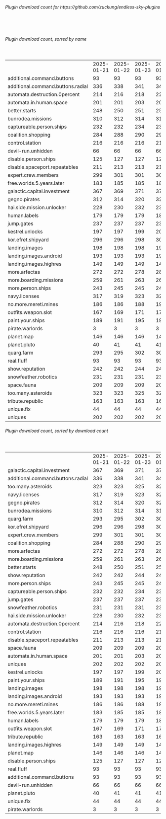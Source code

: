 <h6>Plugin download count for https://github.com/zuckung/endless-sky-plugins</h6><br>
<br>
<h6>Plugin download count, sorted by name</h6><sub><sup><br>
<table>
	<tr>
		<td></td>
		<td>2025-01-21</td>
		<td>2025-01-22</td>
		<td>2025-01-23</td>
		<td>2025-01-24</td>
		<td>2025-01-25</td>
		<td>2025-01-26</td>
		<td>2025-01-27</td>
		<td>today +</td>
	</tr>
	<tr>
		<td>additional.command.buttons</td>
		<td>93</td>
		<td>93</td>
		<td>93</td>
		<td>93</td>
		<td>93</td>
		<td>93</td>
		<td>93</td>
		<td></td>
	</tr>
	<tr>
		<td>additional.command.buttons.radial</td>
		<td>336</td>
		<td>338</td>
		<td>341</td>
		<td>341</td>
		<td>344</td>
		<td>346</td>
		<td>348</td>
		<td>+ 2</td>
	</tr>
	<tr>
		<td>automata.destruction.0percent</td>
		<td>214</td>
		<td>216</td>
		<td>218</td>
		<td>220</td>
		<td>224</td>
		<td>224</td>
		<td>226</td>
		<td>+ 2</td>
	</tr>
	<tr>
		<td>automata.in.human.space</td>
		<td>201</td>
		<td>201</td>
		<td>203</td>
		<td>205</td>
		<td>208</td>
		<td>208</td>
		<td>210</td>
		<td>+ 2</td>
	</tr>
	<tr>
		<td>better.starts</td>
		<td>248</td>
		<td>250</td>
		<td>251</td>
		<td>251</td>
		<td>254</td>
		<td>256</td>
		<td>258</td>
		<td>+ 2</td>
	</tr>
	<tr>
		<td>bunrodea.missions</td>
		<td>310</td>
		<td>312</td>
		<td>314</td>
		<td>316</td>
		<td>321</td>
		<td>321</td>
		<td>325</td>
		<td>+ 4</td>
	</tr>
	<tr>
		<td>captureable.person.ships</td>
		<td>232</td>
		<td>232</td>
		<td>234</td>
		<td>236</td>
		<td>241</td>
		<td>244</td>
		<td>247</td>
		<td>+ 3</td>
	</tr>
	<tr>
		<td>coalition.shopping</td>
		<td>284</td>
		<td>288</td>
		<td>290</td>
		<td>292</td>
		<td>297</td>
		<td>297</td>
		<td>299</td>
		<td>+ 2</td>
	</tr>
	<tr>
		<td>control.station</td>
		<td>216</td>
		<td>216</td>
		<td>216</td>
		<td>216</td>
		<td>219</td>
		<td>219</td>
		<td>221</td>
		<td>+ 2</td>
	</tr>
	<tr>
		<td>devil-run.unhidden</td>
		<td>66</td>
		<td>66</td>
		<td>66</td>
		<td>66</td>
		<td>66</td>
		<td>66</td>
		<td>66</td>
		<td></td>
	</tr>
	<tr>
		<td>disable.person.ships</td>
		<td>125</td>
		<td>127</td>
		<td>127</td>
		<td>127</td>
		<td>130</td>
		<td>130</td>
		<td>132</td>
		<td>+ 2</td>
	</tr>
	<tr>
		<td>disable.spaceport.repeatables</td>
		<td>211</td>
		<td>213</td>
		<td>213</td>
		<td>213</td>
		<td>218</td>
		<td>218</td>
		<td>220</td>
		<td>+ 2</td>
	</tr>
	<tr>
		<td>expert.crew.members</td>
		<td>299</td>
		<td>301</td>
		<td>301</td>
		<td>301</td>
		<td>306</td>
		<td>306</td>
		<td>308</td>
		<td>+ 2</td>
	</tr>
	<tr>
		<td>free.worlds.5.years.later</td>
		<td>183</td>
		<td>185</td>
		<td>185</td>
		<td>185</td>
		<td>188</td>
		<td>188</td>
		<td>190</td>
		<td>+ 2</td>
	</tr>
	<tr>
		<td>galactic.capital.investment</td>
		<td>367</td>
		<td>369</td>
		<td>371</td>
		<td>373</td>
		<td>380</td>
		<td>382</td>
		<td>388</td>
		<td>+ 6</td>
	</tr>
	<tr>
		<td>gegno.pirates</td>
		<td>312</td>
		<td>314</td>
		<td>320</td>
		<td>322</td>
		<td>327</td>
		<td>329</td>
		<td>333</td>
		<td>+ 4</td>
	</tr>
	<tr>
		<td>hai.side.mission.unlocker</td>
		<td>228</td>
		<td>230</td>
		<td>232</td>
		<td>232</td>
		<td>237</td>
		<td>237</td>
		<td>239</td>
		<td>+ 2</td>
	</tr>
	<tr>
		<td>human.labels</td>
		<td>179</td>
		<td>179</td>
		<td>179</td>
		<td>181</td>
		<td>184</td>
		<td>184</td>
		<td>186</td>
		<td>+ 2</td>
	</tr>
	<tr>
		<td>jump.gates</td>
		<td>237</td>
		<td>237</td>
		<td>237</td>
		<td>237</td>
		<td>240</td>
		<td>242</td>
		<td>244</td>
		<td>+ 2</td>
	</tr>
	<tr>
		<td>kestrel.unlocks</td>
		<td>197</td>
		<td>197</td>
		<td>199</td>
		<td>201</td>
		<td>205</td>
		<td>206</td>
		<td>208</td>
		<td>+ 2</td>
	</tr>
	<tr>
		<td>kor.efret.shipyard</td>
		<td>296</td>
		<td>296</td>
		<td>298</td>
		<td>300</td>
		<td>305</td>
		<td>306</td>
		<td>308</td>
		<td>+ 2</td>
	</tr>
	<tr>
		<td>landing.images</td>
		<td>198</td>
		<td>198</td>
		<td>198</td>
		<td>198</td>
		<td>201</td>
		<td>201</td>
		<td>203</td>
		<td>+ 2</td>
	</tr>
	<tr>
		<td>landing.images.android</td>
		<td>193</td>
		<td>193</td>
		<td>193</td>
		<td>193</td>
		<td>196</td>
		<td>196</td>
		<td>198</td>
		<td>+ 2</td>
	</tr>
	<tr>
		<td>landing.images.highres</td>
		<td>149</td>
		<td>149</td>
		<td>149</td>
		<td>149</td>
		<td>152</td>
		<td>152</td>
		<td>154</td>
		<td>+ 2</td>
	</tr>
	<tr>
		<td>more.arfectas</td>
		<td>272</td>
		<td>272</td>
		<td>278</td>
		<td>280</td>
		<td>285</td>
		<td>288</td>
		<td>290</td>
		<td>+ 2</td>
	</tr>
	<tr>
		<td>more.boarding.missions</td>
		<td>259</td>
		<td>261</td>
		<td>263</td>
		<td>265</td>
		<td>270</td>
		<td>270</td>
		<td>274</td>
		<td>+ 4</td>
	</tr>
	<tr>
		<td>more.person.ships</td>
		<td>243</td>
		<td>245</td>
		<td>245</td>
		<td>245</td>
		<td>250</td>
		<td>250</td>
		<td>252</td>
		<td>+ 2</td>
	</tr>
	<tr>
		<td>navy.licenses</td>
		<td>317</td>
		<td>319</td>
		<td>323</td>
		<td>325</td>
		<td>330</td>
		<td>335</td>
		<td>339</td>
		<td>+ 4</td>
	</tr>
	<tr>
		<td>no.more.mereti.mines</td>
		<td>186</td>
		<td>186</td>
		<td>188</td>
		<td>190</td>
		<td>193</td>
		<td>195</td>
		<td>197</td>
		<td>+ 2</td>
	</tr>
	<tr>
		<td>outfits.weapon.slot</td>
		<td>167</td>
		<td>169</td>
		<td>171</td>
		<td>171</td>
		<td>178</td>
		<td>178</td>
		<td>182</td>
		<td>+ 4</td>
	</tr>
	<tr>
		<td>paint.your.ships</td>
		<td>189</td>
		<td>191</td>
		<td>195</td>
		<td>197</td>
		<td>202</td>
		<td>202</td>
		<td>206</td>
		<td>+ 4</td>
	</tr>
	<tr>
		<td>pirate.warlords</td>
		<td>3</td>
		<td>3</td>
		<td>3</td>
		<td>3</td>
		<td>3</td>
		<td>3</td>
		<td>3</td>
		<td></td>
	</tr>
	<tr>
		<td>planet.map</td>
		<td>146</td>
		<td>146</td>
		<td>146</td>
		<td>146</td>
		<td>149</td>
		<td>149</td>
		<td>151</td>
		<td>+ 2</td>
	</tr>
	<tr>
		<td>planet.pluto</td>
		<td>40</td>
		<td>41</td>
		<td>41</td>
		<td>41</td>
		<td>44</td>
		<td>44</td>
		<td>46</td>
		<td>+ 2</td>
	</tr>
	<tr>
		<td>quarg.farm</td>
		<td>293</td>
		<td>295</td>
		<td>302</td>
		<td>304</td>
		<td>309</td>
		<td>311</td>
		<td>313</td>
		<td>+ 2</td>
	</tr>
	<tr>
		<td>real.fluff</td>
		<td>93</td>
		<td>93</td>
		<td>93</td>
		<td>93</td>
		<td>93</td>
		<td>93</td>
		<td>93</td>
		<td></td>
	</tr>
	<tr>
		<td>show.reputation</td>
		<td>242</td>
		<td>242</td>
		<td>244</td>
		<td>244</td>
		<td>252</td>
		<td>252</td>
		<td>254</td>
		<td>+ 2</td>
	</tr>
	<tr>
		<td>snowfeather.robotics</td>
		<td>231</td>
		<td>231</td>
		<td>231</td>
		<td>231</td>
		<td>236</td>
		<td>238</td>
		<td>240</td>
		<td>+ 2</td>
	</tr>
	<tr>
		<td>space.fauna</td>
		<td>209</td>
		<td>209</td>
		<td>209</td>
		<td>209</td>
		<td>214</td>
		<td>214</td>
		<td>216</td>
		<td>+ 2</td>
	</tr>
	<tr>
		<td>too.many.asteroids</td>
		<td>323</td>
		<td>323</td>
		<td>325</td>
		<td>327</td>
		<td>333</td>
		<td>337</td>
		<td>339</td>
		<td>+ 2</td>
	</tr>
	<tr>
		<td>tribute.republic</td>
		<td>163</td>
		<td>163</td>
		<td>163</td>
		<td>163</td>
		<td>166</td>
		<td>169</td>
		<td>171</td>
		<td>+ 2</td>
	</tr>
	<tr>
		<td>unique.fix</td>
		<td>44</td>
		<td>44</td>
		<td>44</td>
		<td>44</td>
		<td>44</td>
		<td>44</td>
		<td>44</td>
		<td></td>
	</tr>
	<tr>
		<td>uniques</td>
		<td>202</td>
		<td>202</td>
		<td>202</td>
		<td>202</td>
		<td>207</td>
		<td>207</td>
		<td>209</td>
		<td>+ 2</td>
	</tr>
</table>
</sub></sup>
<h6>Plugin download count, sorted by download count</h6><sub><sup><br>
<table>
	<tr>
		<td></td>
		<td>2025-01-21</td>
		<td>2025-01-22</td>
		<td>2025-01-23</td>
		<td>2025-01-24</td>
		<td>2025-01-25</td>
		<td>2025-01-26</td>
		<td>2025-01-27</td>
		<td>today +</td>
	</tr>
	<tr>
		<td>galactic.capital.investment</td>
		<td>367</td>
		<td>369</td>
		<td>371</td>
		<td>373</td>
		<td>380</td>
		<td>382</td>
		<td>388</td>
		<td>+ 6</td>
	</tr>
	<tr>
		<td>additional.command.buttons.radial</td>
		<td>336</td>
		<td>338</td>
		<td>341</td>
		<td>341</td>
		<td>344</td>
		<td>346</td>
		<td>348</td>
		<td>+ 2</td>
	</tr>
	<tr>
		<td>too.many.asteroids</td>
		<td>323</td>
		<td>323</td>
		<td>325</td>
		<td>327</td>
		<td>333</td>
		<td>337</td>
		<td>339</td>
		<td>+ 2</td>
	</tr>
	<tr>
		<td>navy.licenses</td>
		<td>317</td>
		<td>319</td>
		<td>323</td>
		<td>325</td>
		<td>330</td>
		<td>335</td>
		<td>339</td>
		<td>+ 4</td>
	</tr>
	<tr>
		<td>gegno.pirates</td>
		<td>312</td>
		<td>314</td>
		<td>320</td>
		<td>322</td>
		<td>327</td>
		<td>329</td>
		<td>333</td>
		<td>+ 4</td>
	</tr>
	<tr>
		<td>bunrodea.missions</td>
		<td>310</td>
		<td>312</td>
		<td>314</td>
		<td>316</td>
		<td>321</td>
		<td>321</td>
		<td>325</td>
		<td>+ 4</td>
	</tr>
	<tr>
		<td>quarg.farm</td>
		<td>293</td>
		<td>295</td>
		<td>302</td>
		<td>304</td>
		<td>309</td>
		<td>311</td>
		<td>313</td>
		<td>+ 2</td>
	</tr>
	<tr>
		<td>kor.efret.shipyard</td>
		<td>296</td>
		<td>296</td>
		<td>298</td>
		<td>300</td>
		<td>305</td>
		<td>306</td>
		<td>308</td>
		<td>+ 2</td>
	</tr>
	<tr>
		<td>expert.crew.members</td>
		<td>299</td>
		<td>301</td>
		<td>301</td>
		<td>301</td>
		<td>306</td>
		<td>306</td>
		<td>308</td>
		<td>+ 2</td>
	</tr>
	<tr>
		<td>coalition.shopping</td>
		<td>284</td>
		<td>288</td>
		<td>290</td>
		<td>292</td>
		<td>297</td>
		<td>297</td>
		<td>299</td>
		<td>+ 2</td>
	</tr>
	<tr>
		<td>more.arfectas</td>
		<td>272</td>
		<td>272</td>
		<td>278</td>
		<td>280</td>
		<td>285</td>
		<td>288</td>
		<td>290</td>
		<td>+ 2</td>
	</tr>
	<tr>
		<td>more.boarding.missions</td>
		<td>259</td>
		<td>261</td>
		<td>263</td>
		<td>265</td>
		<td>270</td>
		<td>270</td>
		<td>274</td>
		<td>+ 4</td>
	</tr>
	<tr>
		<td>better.starts</td>
		<td>248</td>
		<td>250</td>
		<td>251</td>
		<td>251</td>
		<td>254</td>
		<td>256</td>
		<td>258</td>
		<td>+ 2</td>
	</tr>
	<tr>
		<td>show.reputation</td>
		<td>242</td>
		<td>242</td>
		<td>244</td>
		<td>244</td>
		<td>252</td>
		<td>252</td>
		<td>254</td>
		<td>+ 2</td>
	</tr>
	<tr>
		<td>more.person.ships</td>
		<td>243</td>
		<td>245</td>
		<td>245</td>
		<td>245</td>
		<td>250</td>
		<td>250</td>
		<td>252</td>
		<td>+ 2</td>
	</tr>
	<tr>
		<td>captureable.person.ships</td>
		<td>232</td>
		<td>232</td>
		<td>234</td>
		<td>236</td>
		<td>241</td>
		<td>244</td>
		<td>247</td>
		<td>+ 3</td>
	</tr>
	<tr>
		<td>jump.gates</td>
		<td>237</td>
		<td>237</td>
		<td>237</td>
		<td>237</td>
		<td>240</td>
		<td>242</td>
		<td>244</td>
		<td>+ 2</td>
	</tr>
	<tr>
		<td>snowfeather.robotics</td>
		<td>231</td>
		<td>231</td>
		<td>231</td>
		<td>231</td>
		<td>236</td>
		<td>238</td>
		<td>240</td>
		<td>+ 2</td>
	</tr>
	<tr>
		<td>hai.side.mission.unlocker</td>
		<td>228</td>
		<td>230</td>
		<td>232</td>
		<td>232</td>
		<td>237</td>
		<td>237</td>
		<td>239</td>
		<td>+ 2</td>
	</tr>
	<tr>
		<td>automata.destruction.0percent</td>
		<td>214</td>
		<td>216</td>
		<td>218</td>
		<td>220</td>
		<td>224</td>
		<td>224</td>
		<td>226</td>
		<td>+ 2</td>
	</tr>
	<tr>
		<td>control.station</td>
		<td>216</td>
		<td>216</td>
		<td>216</td>
		<td>216</td>
		<td>219</td>
		<td>219</td>
		<td>221</td>
		<td>+ 2</td>
	</tr>
	<tr>
		<td>disable.spaceport.repeatables</td>
		<td>211</td>
		<td>213</td>
		<td>213</td>
		<td>213</td>
		<td>218</td>
		<td>218</td>
		<td>220</td>
		<td>+ 2</td>
	</tr>
	<tr>
		<td>space.fauna</td>
		<td>209</td>
		<td>209</td>
		<td>209</td>
		<td>209</td>
		<td>214</td>
		<td>214</td>
		<td>216</td>
		<td>+ 2</td>
	</tr>
	<tr>
		<td>automata.in.human.space</td>
		<td>201</td>
		<td>201</td>
		<td>203</td>
		<td>205</td>
		<td>208</td>
		<td>208</td>
		<td>210</td>
		<td>+ 2</td>
	</tr>
	<tr>
		<td>uniques</td>
		<td>202</td>
		<td>202</td>
		<td>202</td>
		<td>202</td>
		<td>207</td>
		<td>207</td>
		<td>209</td>
		<td>+ 2</td>
	</tr>
	<tr>
		<td>kestrel.unlocks</td>
		<td>197</td>
		<td>197</td>
		<td>199</td>
		<td>201</td>
		<td>205</td>
		<td>206</td>
		<td>208</td>
		<td>+ 2</td>
	</tr>
	<tr>
		<td>paint.your.ships</td>
		<td>189</td>
		<td>191</td>
		<td>195</td>
		<td>197</td>
		<td>202</td>
		<td>202</td>
		<td>206</td>
		<td>+ 4</td>
	</tr>
	<tr>
		<td>landing.images</td>
		<td>198</td>
		<td>198</td>
		<td>198</td>
		<td>198</td>
		<td>201</td>
		<td>201</td>
		<td>203</td>
		<td>+ 2</td>
	</tr>
	<tr>
		<td>landing.images.android</td>
		<td>193</td>
		<td>193</td>
		<td>193</td>
		<td>193</td>
		<td>196</td>
		<td>196</td>
		<td>198</td>
		<td>+ 2</td>
	</tr>
	<tr>
		<td>no.more.mereti.mines</td>
		<td>186</td>
		<td>186</td>
		<td>188</td>
		<td>190</td>
		<td>193</td>
		<td>195</td>
		<td>197</td>
		<td>+ 2</td>
	</tr>
	<tr>
		<td>free.worlds.5.years.later</td>
		<td>183</td>
		<td>185</td>
		<td>185</td>
		<td>185</td>
		<td>188</td>
		<td>188</td>
		<td>190</td>
		<td>+ 2</td>
	</tr>
	<tr>
		<td>human.labels</td>
		<td>179</td>
		<td>179</td>
		<td>179</td>
		<td>181</td>
		<td>184</td>
		<td>184</td>
		<td>186</td>
		<td>+ 2</td>
	</tr>
	<tr>
		<td>outfits.weapon.slot</td>
		<td>167</td>
		<td>169</td>
		<td>171</td>
		<td>171</td>
		<td>178</td>
		<td>178</td>
		<td>182</td>
		<td>+ 4</td>
	</tr>
	<tr>
		<td>tribute.republic</td>
		<td>163</td>
		<td>163</td>
		<td>163</td>
		<td>163</td>
		<td>166</td>
		<td>169</td>
		<td>171</td>
		<td>+ 2</td>
	</tr>
	<tr>
		<td>landing.images.highres</td>
		<td>149</td>
		<td>149</td>
		<td>149</td>
		<td>149</td>
		<td>152</td>
		<td>152</td>
		<td>154</td>
		<td>+ 2</td>
	</tr>
	<tr>
		<td>planet.map</td>
		<td>146</td>
		<td>146</td>
		<td>146</td>
		<td>146</td>
		<td>149</td>
		<td>149</td>
		<td>151</td>
		<td>+ 2</td>
	</tr>
	<tr>
		<td>disable.person.ships</td>
		<td>125</td>
		<td>127</td>
		<td>127</td>
		<td>127</td>
		<td>130</td>
		<td>130</td>
		<td>132</td>
		<td>+ 2</td>
	</tr>
	<tr>
		<td>real.fluff</td>
		<td>93</td>
		<td>93</td>
		<td>93</td>
		<td>93</td>
		<td>93</td>
		<td>93</td>
		<td>93</td>
		<td></td>
	</tr>
	<tr>
		<td>additional.command.buttons</td>
		<td>93</td>
		<td>93</td>
		<td>93</td>
		<td>93</td>
		<td>93</td>
		<td>93</td>
		<td>93</td>
		<td></td>
	</tr>
	<tr>
		<td>devil-run.unhidden</td>
		<td>66</td>
		<td>66</td>
		<td>66</td>
		<td>66</td>
		<td>66</td>
		<td>66</td>
		<td>66</td>
		<td></td>
	</tr>
	<tr>
		<td>planet.pluto</td>
		<td>40</td>
		<td>41</td>
		<td>41</td>
		<td>41</td>
		<td>44</td>
		<td>44</td>
		<td>46</td>
		<td>+ 2</td>
	</tr>
	<tr>
		<td>unique.fix</td>
		<td>44</td>
		<td>44</td>
		<td>44</td>
		<td>44</td>
		<td>44</td>
		<td>44</td>
		<td>44</td>
		<td></td>
	</tr>
	<tr>
		<td>pirate.warlords</td>
		<td>3</td>
		<td>3</td>
		<td>3</td>
		<td>3</td>
		<td>3</td>
		<td>3</td>
		<td>3</td>
		<td></td>
	</tr>
</table>
</sub></sup>
